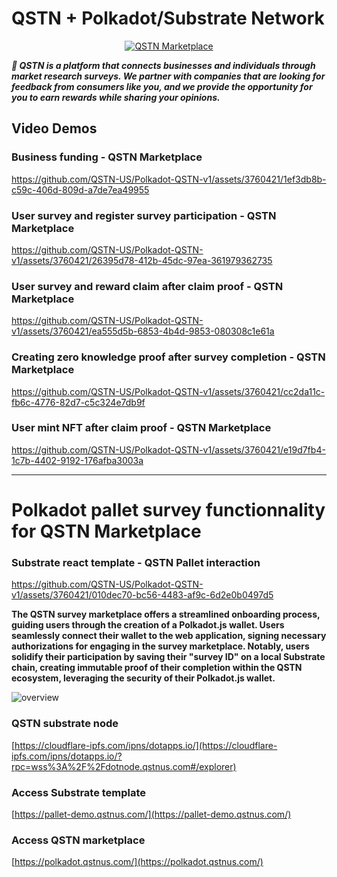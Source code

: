 # QSTN + Polkadot/Substrate Network

<p align="center">
  <a href="https://qstnus.com/"><img src="https://qstnus.com/icon-256x256.png" alt="QSTN Marketplace"></a>
</p>


***🚀 QSTN is a platform that connects businesses and individuals through market research surveys. We partner with companies that are looking for feedback from consumers like you, and we provide the opportunity for you to earn rewards while sharing your opinions.***

## Video Demos

### Business funding - QSTN Marketplace

https://github.com/QSTN-US/Polkadot-QSTN-v1/assets/3760421/1ef3db8b-c59c-406d-809d-a7de7ea49955

### User survey and register survey participation - QSTN Marketplace

https://github.com/QSTN-US/Polkadot-QSTN-v1/assets/3760421/26395d78-412b-45dc-97ea-361979362735

### User survey and reward claim after claim proof - QSTN Marketplace

https://github.com/QSTN-US/Polkadot-QSTN-v1/assets/3760421/ea555d5b-6853-4b4d-9853-080308c1e61a

### Creating zero knowledge proof after survey completion  - QSTN Marketplace

https://github.com/QSTN-US/Polkadot-QSTN-v1/assets/3760421/cc2da11c-fb6c-4776-82d7-c5c324e7db9f

### User mint NFT after claim proof - QSTN Marketplace

https://github.com/QSTN-US/Polkadot-QSTN-v1/assets/3760421/e19d7fb4-1c7b-4402-9192-176afba3003a



---

# Polkadot pallet survey functionnality for QSTN Marketplace

### Substrate react template - QSTN Pallet interaction

https://github.com/QSTN-US/Polkadot-QSTN-v1/assets/3760421/010dec70-bc56-4483-af9c-6d2e0b0497d5



**The QSTN survey marketplace offers a streamlined onboarding process, guiding users through the creation of a Polkadot.js wallet. Users seamlessly connect their wallet to the web application, signing necessary authorizations for engaging in the survey marketplace. Notably, users solidify their participation by saving their "survey ID" on a local Substrate chain, creating immutable proof of their completion within the QSTN ecosystem, leveraging the security of their Polkadot.js wallet.**

![overview](https://github.com/QSTN-US/Polkadot-QSTN-v1/assets/3760421/1030bbcc-2c2c-4e97-bfc5-eeae30574771)


### QSTN substrate node

[https://cloudflare-ipfs.com/ipns/dotapps.io/](https://cloudflare-ipfs.com/ipns/dotapps.io/?rpc=wss%3A%2F%2Fdotnode.qstnus.com#/explorer)

### Access Substrate template

[https://pallet-demo.qstnus.com/](https://pallet-demo.qstnus.com/)

### Access QSTN marketplace

[https://polkadot.qstnus.com/](https://polkadot.qstnus.com/)
